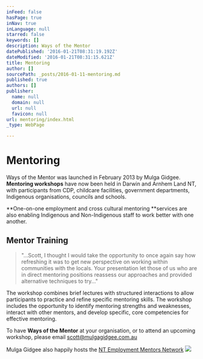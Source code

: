 ```yaml
---
inFeed: false
hasPage: true
inNav: true
inLanguage: null
starred: false
keywords: []
description: Ways of the Mentor
datePublished: '2016-01-21T08:31:19.192Z'
dateModified: '2016-01-21T08:31:15.621Z'
title: Mentoring
author: []
sourcePath: _posts/2016-01-11-mentoring.md
published: true
authors: []
publisher:
  name: null
  domain: null
  url: null
  favicon: null
url: mentoring/index.html
_type: WebPage

---
```

# Mentoring

Ways of the Mentor was launched in February
2013 by Mulga Gidgee. **Mentoring workshops** have now been held in Darwin and Arnhem Land
NT, with participants from CDP, childcare facilities, government departments, Indigenous organisations, councils and schools. 

**One-on-one employment and cross cultural mentoring **services are also enabling Indigenous and Non-Indigenous staff to work better with one another.

## Mentor Training

> "...Scott, I thought I would take the opportunity to once again say how
> refreshing it was to get new perspective on working within communities with the
> locals. Your presentation let those of us who are in direct mentoring positions
> reassess our approaches and provided alternative techniques to try..."

The workshop combines brief lectures with
structured interactions to allow participants to practice and refine specific
mentoring skills. The workshop includes the opportunity to identify mentoring
strengths and weaknesses, interact with other mentors, and develop specific,
core competencies for effective mentoring.

To have **Ways of the Mentor** at your
organisation, or to attend an upcoming workshop, please email scott@mulgagidgee.com.au 

Mulga Gidgee also happily hosts the [NT
Employment Mentors Network][0]
![](https://s3-us-west-2.amazonaws.com/the-grid-img/p/a89fde79ba42914a65b84e51b87b673a9d1e4596.jpg)

[0]: http://mentornt.net.au/